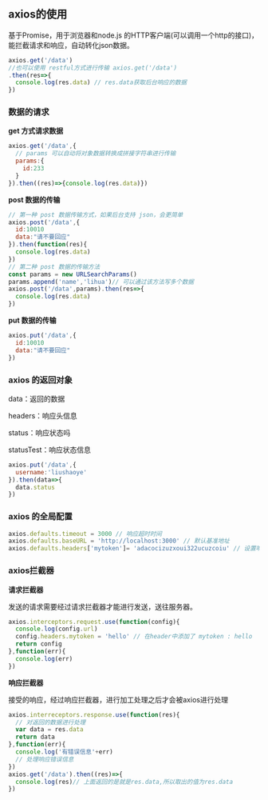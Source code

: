 ## axios的使用

基于Promise，用于浏览器和node.js 的HTTP客户端(可以调用一个http的接口)，能拦截请求和响应，自动转化json数据。

```js
axios.get('/data')
//也可以使用 restful方式进行传输 axios.get('/data')
.then(res=>{
  console.log(res.data) // res.data获取后台响应的数据
})
```

### 数据的请求

**get 方式请求数据**

```js
axios.get('/data',{
  // params 可以自动将对象数据转换成拼接字符串进行传输
  params:{
    id:233
  }
}).then((res)=>{console.log(res.data)})
```

**post 数据的传输**

```js
// 第一种 post 数据传输方式，如果后台支持 json，会更简单
axios.post('/data',{
  id:10010
  data:"请不要回应"
}).then(function(res){
  console.log(res.data)
})
// 第二种 post 数据的传输方法
const params = new URLSearchParams()
params.append('name','lihua')// 可以通过该方法写多个数据
axios.post('/data',params).then(res=>{
  console.log(res.data)
})
```

**put 数据的传输**

```js
axios.put('/data',{
  id:10010
  data:"请不要回应"
})
```

### axios 的返回对象

data：返回的数据

headers：响应头信息

status：响应状态吗

statusTest：响应状态信息

```js
axios.put('/data',{
  username:'liushaoye'
}).then(data=>{
  data.status
})
```

### axios 的全局配置

```js
axios.defaults.timeout = 3000 // 响应超时时间
axios.defaults.baseURL = 'http://localhost:3000' // 默认基准地址
axios.defaults.headers['mytoken']= 'adacocizuzxoui322ucuzcoiu' // 设置响应头
```

### axios拦截器

**请求拦截器**

发送的请求需要经过请求拦截器才能进行发送，送往服务器。

```js
axios.interceptors.request.use(function(config){
  console.log(config.url)
  config.headers.mytoken = 'hello' // 在header中添加了 mytoken : hello
  return config
},function(err){
  console.log(err)
})
```

**响应拦截器**

接受的响应，经过响应拦截器，进行加工处理之后才会被axios进行处理

```js
axios.interreceptors.response.use(function(res){
  // 对返回的数据进行处理
  var data = res.data
  return data
},function(err){
  console.log('有错误信息'+err)
  // 处理响应错误信息
})
axios.get('/data').then((res)=>{
  console.log(res)// 上面返回的是就是res.data,所以取出的值为res.data
})
```

